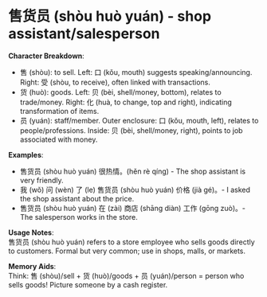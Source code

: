 # **售货员 (shòu huò yuán) - shop assistant/salesperson**

**Character Breakdown**:  
- 售 (shòu): to sell. Left: 口 (kǒu, mouth) suggests speaking/announcing. Right: 受 (shòu, to receive), often linked with transactions.  
- 货 (huò): goods. Left: 贝 (bèi, shell/money, bottom), relates to trade/money. Right: 化 (huà, to change, top and right), indicating transformation of items.  
- 员 (yuán): staff/member. Outer enclosure: 口 (kǒu, mouth, left), relates to people/professions. Inside: 贝 (bèi, shell/money, right), points to job associated with money.

**Examples**:  
- 售货员 (shòu huò yuán) 很热情。(hěn rè qíng) - The shop assistant is very friendly.  
- 我 (wǒ) 问 (wèn) 了 (le) 售货员 (shòu huò yuán) 价格 (jià gé)。- I asked the shop assistant about the price.  
- 售货员 (shòu huò yuán) 在 (zài) 商店 (shāng diàn) 工作 (gōng zuò)。- The salesperson works in the store.

**Usage Notes**:  
售货员 (shòu huò yuán) refers to a store employee who sells goods directly to customers. Formal but very common; use in shops, malls, or markets.

**Memory Aids**:  
Think: 售 (shòu)/sell + 货 (huò)/goods + 员 (yuán)/person = person who sells goods! Picture someone by a cash register.